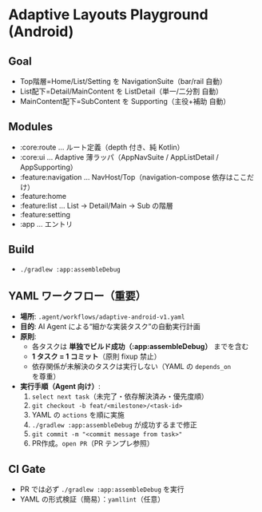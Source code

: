 # Adaptive Layouts Playground (Android)

## Goal
- Top階層=Home/List/Setting を NavigationSuite（bar/rail 自動）
- List配下=Detail/MainContent を ListDetail（単一/二分割 自動）
- MainContent配下=SubContent を Supporting（主役+補助 自動）

## Modules
- :core:route          … ルート定義（depth 付き、純 Kotlin）
- :core:ui             … Adaptive 薄ラッパ（AppNavSuite / AppListDetail / AppSupporting）
- :feature:navigation  … NavHost/Top（navigation-compose 依存はここだけ）
- :feature:home
- :feature:list        … List → Detail/Main → Sub の階層
- :feature:setting
- :app                 … エントリ

## Build
- `./gradlew :app:assembleDebug`

## YAML ワークフロー（**重要**）
- **場所**: `.agent/workflows/adaptive-android-v1.yaml`
- **目的**: AI Agent による“細かな実装タスク”の自動実行計画
- **原則**:
    - 各タスクは **単独でビルド成功（:app:assembleDebug）** までを含む
    - **1 タスク = 1 コミット**（原則 fixup 禁止）
    - 依存関係が未解決のタスクは実行しない（YAML の `depends_on` を尊重）
- **実行手順（Agent 向け）**:
    1. `select next task`（未完了・依存解決済み・優先度順）
    2. `git checkout -b feat/<milestone>/<task-id>`
    3. YAML の `actions` を順に実施
    4. `./gradlew :app:assembleDebug` が成功するまで修正
    5. `git commit -m "<commit message from task>"`
    6. PR作成。`open PR`（PR テンプレ参照）

## CI Gate
- PR では必ず `./gradlew :app:assembleDebug` を実行
- YAML の形式検証（簡易）：`yamllint`（任意）